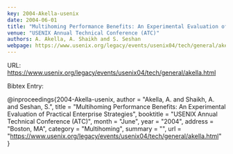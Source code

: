 ```yaml
---
key: 2004-Akella-usenix
date: 2004-06-01
title: "Multihoming Performance Benefits: An Experimental Evaluation of Practical Enterprise Strategies"
venue: "USENIX Annual Technical Conference (ATC)"
authors: A. Akella, A. Shaikh and S. Seshan
webpage: https://www.usenix.org/legacy/events/usenix04/tech/general/akella.html
---
```


URL: https://www.usenix.org/legacy/events/usenix04/tech/general/akella.html

Bibtex Entry:

@inproceedings{2004-Akella-usenix,
    author = "Akella, A. and Shaikh, A. and Seshan, S.",
    title = "Multihoming Performance Benefits: An Experimental Evaluation of Practical Enterprise Strategies",
    booktitle = "USENIX Annual Technical Conference (ATC)",
    month = "June",
    year = "2004",
    address = "Boston, MA",
    category = "Multihoming",
    summary = "",
    url = "https://www.usenix.org/legacy/events/usenix04/tech/general/akella.html"
}

